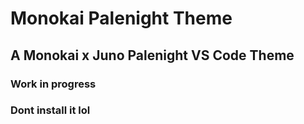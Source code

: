 # Monokai Palenight Theme 
## A Monokai x Juno Palenight VS Code Theme
### Work in progress
### Dont install it lol
